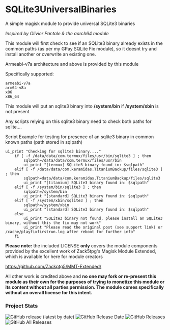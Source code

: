 # SQLite3UniversalBinaries
A simple magisk module to provide universal SQLite3 binaries

*Inspired by Olivier Pantale & the aarch64 module*

This module will first check to see if an SQLite3 binary already exists in the common paths (as per my GPay SQLite Fix module), 
so it doesnt try and install another or overwrite an existing one. 

Armeabi-v7a architecture and above is provided by this module

Specifically supported:

    armeabi-v7a
    arm64-v8a
    x86
    x86_64

This module will put an sqlite3 binary into **/system/bin** if  **/system/xbin** is not present

Any scripts relying on this sqlite3 binary need to check both paths for sqlite....

Script Example for testing for presence of an sqlite3 binary in common known paths (path stored in sqlpath)

``` # check where sqlite3 is
ui_print "Checking for sqlite3 binary...."
	if [ -f /data/data/com.termux/files/usr/bin/sqlite3 ] ; then
		sqlpath=/data/data/com.termux/files/usr/bin
		ui_print "[termux] SQLite3 binary found in: $sqlpath"
	elif [ -f /data/data/com.keramidas.TitaniumBackup/files/sqlite3 ] ; then
		sqlpath=data/data/com.keramidas.TitaniumBackup/files/sqlite3
		ui_print "[titanium] SQLite3 binary found in: $sqlpath"	
	elif [ -f /system/bin/sqlite3 ] ; then
		sqlpath=/system/bin
		ui_print "[standard] SQLite3 binary found in: $sqlpath"
	elif [ -f /system/xbin/sqlite3 ] ; then
		sqlpath=/system/xbin
		ui_print "[standard] SQLite3 binary found in: $sqlpath"
	else 
		ui_print "SQLite3 binary not found, please install an SQLite3 binary, without this the fix may not work"
		ui_print "Please read the original post (see support link) or /cache/playfixfirstrun.log after reboot for further info"
	fi 	
```


**Please note:** the included LICENSE **only** covers the module components provided by the excellent work of Zack5tpg's 
Magisk Module Extended, which is available for here for module creators

https://github.com/Zackptg5/MMT-Extended/


All other work is credited above and **no one may fork or re-present this module as their own for the purposes of trying to 
monetize this module or its content without all parties permission. The module comes specifically without an overall license 
for this intent.**


### Project Stats ###

![GitHub release (latest by date)](https://img.shields.io/github/v/release/adrianmmiller/SQLite3UniversalBinaries?label=Release&style=plastic)
![GitHub Release Date](https://img.shields.io/github/release-date/adrianmmiller/SQLite3UniversalBinaries?label=Release%20Date&style=plastic)
![GitHub Releases](https://img.shields.io/github/downloads/adrianmmiller/SQLite3UniversalBinaries/latest/total?label=Downloads%20%28Latest%20Release%29&style=plastic)
![GitHub All Releases](https://img.shields.io/github/downloads/adrianmmiller/SQLite3UniversalBinaries/total?label=Total%20Downloads%20%28All%20Releases%29&style=plastic)
